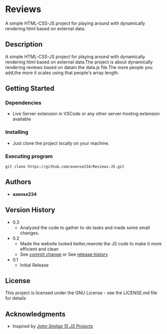 # **Reviews**

A simple HTML-CSS-JS project for playing around with dynamically rendering html based on external data.

## **Description**

A simple HTML-CSS-JS project for playing around with dynamically rendering html based on external data.The project is about dynamically rendering reviews based on datain the data.js file.The more people you add,the more it scales using that people's array length.

## **Getting Started**

### Dependencies

- Live Server extension in VSCode or any other server-hosting extension available

### Installing

- Just clone the project locally on your machine.

### Executing program

```
git clone https://github.com/axense234/Reviews-JS.git
```

## **Authors**

- **axense234**

## **Version History**

- 0.3
  - Analyzed the code to gather to-do tasks and made some small changes.
- 0.2
  - Made the website looked better,rewrote the JS code to make it more efficient and clean
  - See [commit change](https://github.com/axense234/Reviews-JS/commits/master) or See [release history](https://github.com/axense234/Reviews-JS/releases)
- 0.1
  - Initial Release

## **License**

This project is licensed under the GNU License - see the LICENSE.md file for details

## **Acknowledgments**

- Inspired by [_John Smilga 15 JS Projects_](https://www.youtube.com/watch?v=3PHXvlpOkf4&t=19s)
